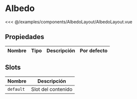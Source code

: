 # Albedo

<Preview>
  <template slot="demo">
    <components-AlbedoLayout-AlbedoLayout />
  </template>
  
  <<< @/examples/components/AlbedoLayout/AlbedoLayout.vue
</Preview>

## Propiedades

| Nombre    | Tipo      | Descripción                           | Por defecto                                    |
|-----------|-----------|---------------------------------------|------------------------------------------------|

## Slots

| Nombre    | Descripción        |
|-----------|--------------------|
| `default` | Slot del contenido |
